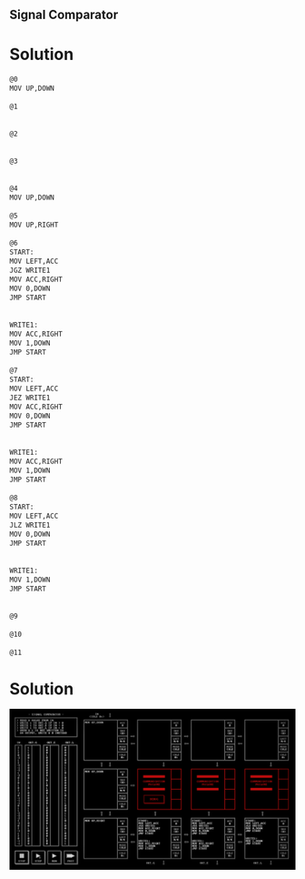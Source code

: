 ## Signal Comparator

# Solution

```
@0
MOV UP,DOWN

@1


@2


@3


@4
MOV UP,DOWN

@5
MOV UP,RIGHT

@6
START:
MOV LEFT,ACC
JGZ WRITE1
MOV ACC,RIGHT
MOV 0,DOWN
JMP START


WRITE1:
MOV ACC,RIGHT
MOV 1,DOWN
JMP START

@7
START:
MOV LEFT,ACC
JEZ WRITE1
MOV ACC,RIGHT
MOV 0,DOWN
JMP START


WRITE1:
MOV ACC,RIGHT
MOV 1,DOWN
JMP START

@8
START:
MOV LEFT,ACC
JLZ WRITE1
MOV 0,DOWN
JMP START


WRITE1:
MOV 1,DOWN
JMP START


@9

@10

@11

```

# Solution

![](/assets/images/2020-11-05-21-23-20.png)


